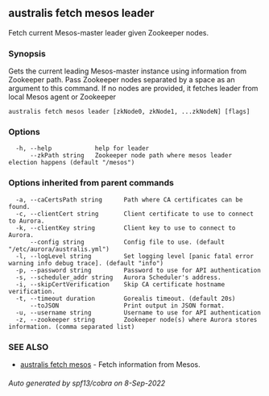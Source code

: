 ## australis fetch mesos leader

Fetch current Mesos-master leader given Zookeeper nodes.

### Synopsis

Gets the current leading Mesos-master instance using information from Zookeeper path.
Pass Zookeeper nodes separated by a space as an argument to this command. If no nodes are provided, 
it fetches leader from local Mesos agent or Zookeeper

```
australis fetch mesos leader [zkNode0, zkNode1, ...zkNodeN] [flags]
```

### Options

```
  -h, --help            help for leader
      --zkPath string   Zookeeper node path where mesos leader election happens (default "/mesos")
```

### Options inherited from parent commands

```
  -a, --caCertsPath string      Path where CA certificates can be found.
  -c, --clientCert string       Client certificate to use to connect to Aurora.
  -k, --clientKey string        Client key to use to connect to Aurora.
      --config string           Config file to use. (default "/etc/aurora/australis.yml")
  -l, --logLevel string         Set logging level [panic fatal error warning info debug trace]. (default "info")
  -p, --password string         Password to use for API authentication
  -s, --scheduler_addr string   Aurora Scheduler's address.
  -i, --skipCertVerification    Skip CA certificate hostname verification.
  -t, --timeout duration        Gorealis timeout. (default 20s)
      --toJSON                  Print output in JSON format.
  -u, --username string         Username to use for API authentication
  -z, --zookeeper string        Zookeeper node(s) where Aurora stores information. (comma separated list)
```

### SEE ALSO

* [australis fetch mesos](australis_fetch_mesos.md)	 - Fetch information from Mesos.

###### Auto generated by spf13/cobra on 8-Sep-2022
